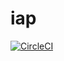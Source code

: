 # iap

[![CircleCI](https://circleci.com/gh/lagren/iap/tree/rewrite.svg?style=svg)](https://circleci.com/gh/lagren/iap)
